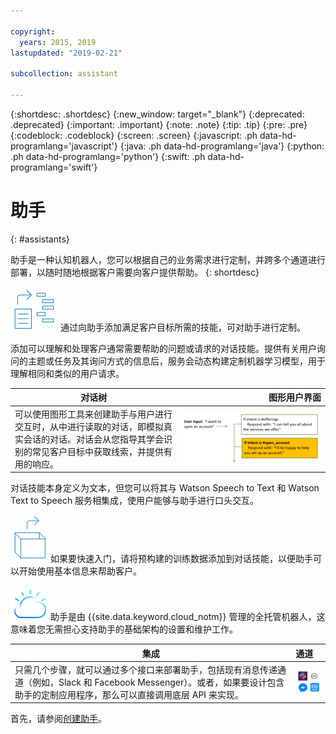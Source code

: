 ```yaml
---

copyright:
  years: 2015, 2019
lastupdated: "2019-02-21"

subcollection: assistant

---
```


{:shortdesc: .shortdesc}
{:new_window: target="_blank"}
{:deprecated: .deprecated}
{:important: .important}
{:note: .note}
{:tip: .tip}
{:pre: .pre}
{:codeblock: .codeblock}
{:screen: .screen}
{:javascript: .ph data-hd-programlang='javascript'}
{:java: .ph data-hd-programlang='java'}
{:python: .ph data-hd-programlang='python'}
{:swift: .ph data-hd-programlang='swift'}

# 助手
{: #assistants}

助手是一种认知机器人，您可以根据自己的业务需求进行定制，并跨多个通道进行部署，以随时随地根据客户需要向客户提供帮助。
{: shortdesc}

![技能](images/skill-icon.png) 通过向助手添加满足客户目标所需的技能，可对助手进行定制。

添加可以理解和处理客户通常需要帮助的问题或请求的对话技能。提供有关用户询问的主题或任务及其询问方式的信息后，服务会动态构建定制机器学习模型，用于理解相同和类似的用户请求。

|对话树|图形用户界面|
|-------------|-------------------------:|
|可以使用图形工具来创建助手与用户进行交互时，从中进行读取的对话，即模拟真实会话的对话。对话会从您指导其学会识别的常见客户目标中获取线索，并提供有用的响应。| ![包含示例内容的样本对话树](images/dialog-depiction.png) |

对话技能本身定义为文本，但您可以将其与 Watson Speech to Text 和 Watson Text to Speech 服务相集成，使用户能够与助手进行口头交互。

![开箱即用的训练数据](images/oob.png) 如果要快速入门，请将预构建的训练数据添加到对话技能，以便助手可以开始使用基本信息来帮助客户。

![IBM Cloud](images/cloud.png) 助手是由 {{site.data.keyword.cloud_notm}} 管理的全托管机器人，这意味着您无需担心支持助手的基础架构的设置和维护工作。


|集成|通道|
|--------------------|:----------|
|只需几个步骤，就可以通过多个接口来部署助手，包括现有消息传递通道（例如，Slack 和 Facebook Messenger）。或者，如果要设计包含助手的定制应用程序，那么可以直接调用底层 API 来实现。| ![集成方法，包括 Slack、Facebook Messenger、Web 应用程序或人工座席集成](images/integrations.png) |

首先，请参阅[创建助手](/docs/services/assistant?topic=assistant-assistant-add)。
